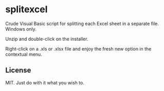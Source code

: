 splitexcel
==========

Crude Visual Basic script for splitting each Excel sheet in a separate file.
Windows only.

Unzip and double-click on the installer.

Right-click on a .xls or .xlsx file and enjoy the fresh new option in the contextual menu.

License
-------

MIT. Just do with it what you wish to.
